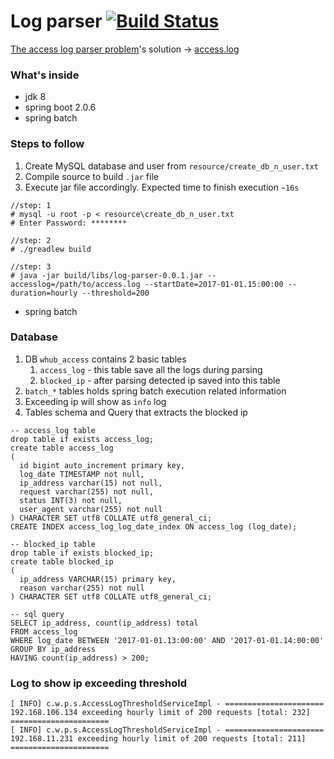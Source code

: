 # Log parser [![Build Status](https://travis-ci.org/mamunsrdr/log-parser.svg?branch=master)](https://travis-ci.org/mamunsrdr/log-parser)
[The access log parser problem](https://github.com/mamunsrdr/log-parser/wiki/Problem)'s solution
-> [access.log](https://www.dropbox.com/s/r46w7aeo8b2ua6e/access.log?dl=0)

### What's inside
* jdk 8
* spring boot 2.0.6
* spring batch

### Steps to follow
1. Create MySQL database and user from `resource/create_db_n_user.txt`
2. Compile source to build `.jar` file
3. Execute jar file accordingly. Expected time to finish execution `~16s`

```
//step: 1
# mysql -u root -p < resource\create_db_n_user.txt
# Enter Password: ********   
  
//step: 2
# ./greadlew build
  
//step: 3
# java -jar build/libs/log-parser-0.0.1.jar --accesslog=/path/to/access.log --startDate=2017-01-01.15:00:00 --duration=hourly --threshold=200
```

* spring batch

### Database
1. DB `whub_access` contains 2 basic tables
    1. `access_log` - this table save all the logs during parsing
    2. `blocked_ip` - after parsing detected ip saved into this table
2. `batch_*` tables holds spring batch execution related information  
3. Exceeding ip will show as `info` log
4. Tables schema and Query that extracts the blocked ip
```
-- access_log table
drop table if exists access_log;
create table access_log
(
  id bigint auto_increment primary key,
  log_date TIMESTAMP not null,
  ip_address varchar(15) not null,
  request varchar(255) not null,
  status INT(3) not null,
  user_agent varchar(255) not null
) CHARACTER SET utf8 COLLATE utf8_general_ci;
CREATE INDEX access_log_log_date_index ON access_log (log_date);
  
-- blocked_ip table  
drop table if exists blocked_ip;
create table blocked_ip
(
  ip_address VARCHAR(15) primary key,
  reason varchar(255) not null
) CHARACTER SET utf8 COLLATE utf8_general_ci;
  
-- sql query
SELECT ip_address, count(ip_address) total
FROM access_log
WHERE log_date BETWEEN '2017-01-01.13:00:00' AND '2017-01-01.14:00:00'
GROUP BY ip_address
HAVING count(ip_address) > 200;
```

### Log to show ip exceeding threshold
```
[ INFO] c.w.p.s.AccessLogThresholdServiceImpl - ====================== 192.168.106.134 exceeding hourly limit of 200 requests [total: 232] ======================
[ INFO] c.w.p.s.AccessLogThresholdServiceImpl - ====================== 192.168.11.231 exceeding hourly limit of 200 requests [total: 211] ======================
```